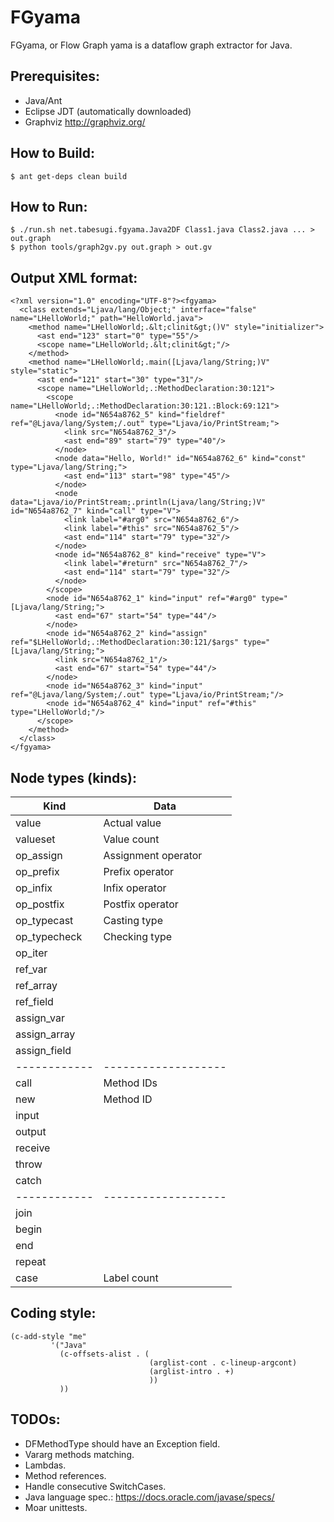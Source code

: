 # FGyama

FGyama, or Flow Graph yama is a dataflow graph extractor for Java.

## Prerequisites:

  * Java/Ant
  * Eclipse JDT (automatically downloaded)
  * Graphviz http://graphviz.org/

## How to Build:

    $ ant get-deps clean build

## How to Run:

    $ ./run.sh net.tabesugi.fgyama.Java2DF Class1.java Class2.java ... > out.graph
    $ python tools/graph2gv.py out.graph > out.gv

## Output XML format:

    <?xml version="1.0" encoding="UTF-8"?><fgyama>
      <class extends="Ljava/lang/Object;" interface="false" name="LHelloWorld;" path="HelloWorld.java">
        <method name="LHelloWorld;.&lt;clinit&gt;()V" style="initializer">
          <ast end="123" start="0" type="55"/>
          <scope name="LHelloWorld;.&lt;clinit&gt;"/>
        </method>
        <method name="LHelloWorld;.main([Ljava/lang/String;)V" style="static">
          <ast end="121" start="30" type="31"/>
          <scope name="LHelloWorld;.:MethodDeclaration:30:121">
            <scope name="LHelloWorld;.:MethodDeclaration:30:121.:Block:69:121">
              <node id="N654a8762_5" kind="fieldref" ref="@Ljava/lang/System;/.out" type="Ljava/io/PrintStream;">
                <link src="N654a8762_3"/>
                <ast end="89" start="79" type="40"/>
              </node>
              <node data="Hello, World!" id="N654a8762_6" kind="const" type="Ljava/lang/String;">
                <ast end="113" start="98" type="45"/>
              </node>
              <node data="Ljava/io/PrintStream;.println(Ljava/lang/String;)V" id="N654a8762_7" kind="call" type="V">
                <link label="#arg0" src="N654a8762_6"/>
                <link label="#this" src="N654a8762_5"/>
                <ast end="114" start="79" type="32"/>
              </node>
              <node id="N654a8762_8" kind="receive" type="V">
                <link label="#return" src="N654a8762_7"/>
                <ast end="114" start="79" type="32"/>
              </node>
            </scope>
            <node id="N654a8762_1" kind="input" ref="#arg0" type="[Ljava/lang/String;">
              <ast end="67" start="54" type="44"/>
            </node>
            <node id="N654a8762_2" kind="assign" ref="$LHelloWorld;.:MethodDeclaration:30:121/$args" type="[Ljava/lang/String;">
              <link src="N654a8762_1"/>
              <ast end="67" start="54" type="44"/>
            </node>
            <node id="N654a8762_3" kind="input" ref="@Ljava/lang/System;/.out" type="Ljava/io/PrintStream;"/>
            <node id="N654a8762_4" kind="input" ref="#this" type="LHelloWorld;"/>
          </scope>
        </method>
      </class>
    </fgyama>

## Node types (kinds):

| Kind         | Data                |
| ------------ | ------------------- |
| value        | Actual value        |
| valueset     | Value count         |
| op_assign    | Assignment operator |
| op_prefix    | Prefix operator     |
| op_infix     | Infix operator      |
| op_postfix   | Postfix operator    |
| op_typecast  | Casting type        |
| op_typecheck | Checking type       |
| op_iter      |                     |
| ref_var      |                     |
| ref_array    |                     |
| ref_field    |                     |
| assign_var   |                     |
| assign_array |                     |
| assign_field |                     |
| ------------ | ------------------- |
| call         | Method IDs          |
| new          | Method ID           |
| input        |                     |
| output       |                     |
| receive      |                     |
| throw        |                     |
| catch        |                     |
| ------------ | ------------------- |
| join         |                     |
| begin        |                     |
| end          |                     |
| repeat       |                     |
| case         | Label count         |

## Coding style:

    (c-add-style "me"
             '("Java"
               (c-offsets-alist . (
                                   (arglist-cont . c-lineup-argcont)
                                   (arglist-intro . +)
                                   ))
               ))

## TODOs:

  * DFMethodType should have an Exception field.
  * Vararg methods matching.
  * Lambdas.
  * Method references.
  * Handle consecutive SwitchCases.
  * Java language spec.: https://docs.oracle.com/javase/specs/
  * Moar unittests.
